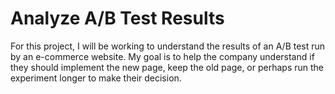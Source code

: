 # Analyze A/B Test Results
For this project, I will be working to understand the results of an A/B test run by an e-commerce website. My goal is to help the company understand if they should implement the new page, keep the old page, or perhaps run the experiment longer to make their decision.
